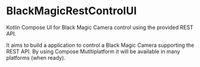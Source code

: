 # BlackMagicRestControlUI

Kotlin Compose UI for Black Magic Camera control using the provided REST API.

It aims to build a application to control a Black Magic Camera supporting the REST API. By using Compose Mutltiplatform it will be available in many platforms (when ready).

